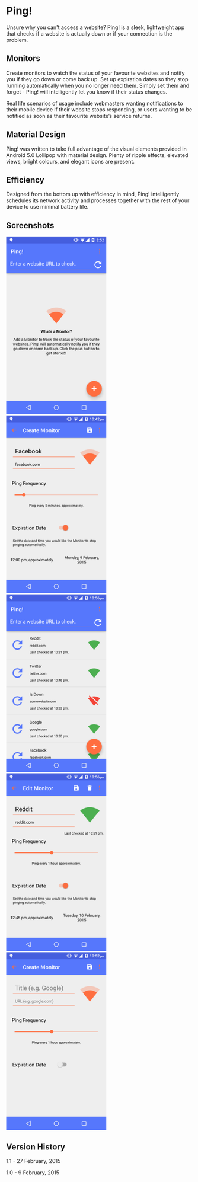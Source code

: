 Ping!
=====

Unsure why you can't access a website? Ping! is a sleek, lightweight app that checks if a website is actually down or if your connection is the problem.

Monitors
--------
Create monitors to watch the status of your favourite websites and notify you if they go down or come back up. Set up expiration dates so they stop running automatically when you no longer need them. Simply set them and forget - Ping! will intelligently let you know if their status changes.

Real life scenarios of usage include webmasters wanting notifications to their mobile device if their website stops responding, or users wanting to be notified as soon as their favourite website’s service returns.

Material Design
---------------
Ping! was written to take full advantage of the visual elements provided in Android 5.0 Lollipop with material design. Plenty of ripple effects, elevated views, bright colours, and elegant icons are present.

Efficiency
----------
Designed from the bottom up with efficiency in mind, Ping! intelligently schedules its network activity and processes together with the rest of your device to use minimal battery life.

Screenshots
-----------

<img src="/google_play_store_assets/screenshot_1.png" alt="Screenshot 1" width="270" height="480">
<img src="/google_play_store_assets/screenshot_2.png" alt="Screenshot 2" width="270" height="480">
<img src="/google_play_store_assets/screenshot_3.png" alt="Screenshot 3" width="270" height="480">
<img src="/google_play_store_assets/screenshot_4.png" alt="Screenshot 4" width="270" height="480">
<img src="/google_play_store_assets/screenshot_5.png" alt="Screenshot 5" width="270" height="480">

Version History
---------------
1.1 - 27 February, 2015

1.0 - 9 February, 2015
